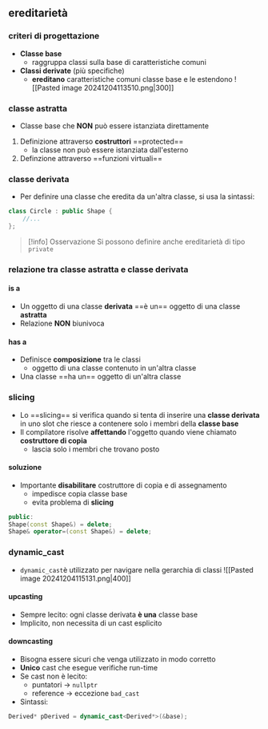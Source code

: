 ## ereditarietà
### criteri di progettazione
- **Classe base** 
	- raggruppa classi sulla base di caratteristiche comuni
- **Classi derivate** (più specifiche)
	- **ereditano** caratteristiche comuni classe base e le estendono
![[Pasted image 20241204113510.png|300]]
### classe astratta
- Classe base che **NON** può essere istanziata direttamente
1. Definizione attraverso **costruttori** ==protected==
	- la classe non può essere istanziata dall'esterno
2. Definzione attraverso ==funzioni virtuali==
### classe derivata
- Per definire una classe che eredita da un'altra classe, si usa la sintassi:
```cpp
class Circle : public Shape {
	//...
};
```

>[!info] Osservazione
>Si possono definire anche ereditarietà di tipo ```private```

### relazione tra classe astratta e classe derivata
#### is a
- Un oggetto di una classe **derivata** ==è un== oggetto di una classe **astratta**
- Relazione **NON** biunivoca
#### has a
- Definisce **composizione** tra le classi
	- oggetto di una classe contenuto in un'altra classe
- Una classe ==ha un== oggetto di un'altra classe
### slicing
- Lo ==slicing== si verifica quando si tenta di inserire una **classe derivata** in uno slot che riesce a contenere solo i membri della **classe base**
- Il compilatore risolve **affettando** l'oggetto quando viene chiamato **costruttore di copia**
	- lascia solo i membri che trovano posto
#### soluzione
- Importante **disabilitare** costruttore di copia e di assegnamento
	- impedisce copia classe base
	- evita problema di **slicing**
```cpp
public:
Shape(const Shape&) = delete; 
Shape& operator=(const Shape&) = delete;
```

### dynamic_cast
- ```dynamic_cast```è utilizzato per navigare nella gerarchia di classi
![[Pasted image 20241204115131.png|400]]
#### upcasting
- Sempre lecito: ogni classe derivata **è una** classe base
- Implicito, non necessita di un cast esplicito
#### downcasting
- Bisogna essere sicuri che venga utilizzato in modo corretto
- **Unico** cast che esegue verifiche run-time
- Se cast non è lecito:
	- puntatori -> ```nullptr```
	- reference -> eccezione ```bad_cast```
- Sintassi:
```cpp
Derived* pDerived = dynamic_cast<Derived*>(&base);
```
